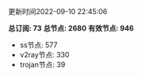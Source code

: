 更新时间2022-09-10 22:45:06

**总订阅: 73**
**总节点: 2680**
**有效节点: 946**
- ss节点: 577
- v2ray节点: 330
- trojan节点: 39
